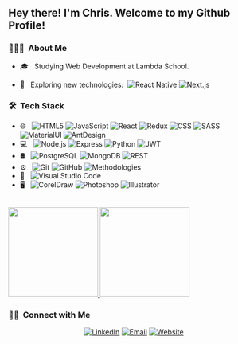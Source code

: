 <!-- <img src=""> -->

<h2> Hey there! I'm Chris. Welcome to my Github Profile!</h2>

<h3> 👨🏻‍💻 &nbsp;About Me </h3>

- 🎓 &nbsp; Studying Web Development at Lambda School.
- 🤔 &nbsp; Exploring new technologies:&nbsp; ![React Native](https://img.shields.io/badge/-React%20Native-333333?style=plastic&logo=react) ![Next.js](https://img.shields.io/badge/-Next.js-333333?style=plastic&logo=nextdotjs)

  <!-- - 💼 &nbsp;  -->
  <!-- - 🌱 &nbsp;  -->
  <!-- - ✍️ &nbsp;  -->

<h3> 🛠 &nbsp;Tech Stack</h3>

- 🌐 &nbsp;
  ![HTML5](https://img.shields.io/badge/-HTML5-333333?style=plastic&logo=HTML5)
  ![JavaScript](https://img.shields.io/badge/-JavaScript-333333?style=plastic&logo=javascript)
  ![React](https://img.shields.io/badge/-React-333333?style=plastic&logo=react)
  ![Redux](https://img.shields.io/badge/-Redux-333333?style=plastic&logo=redux&logoColor=764ABC)
  ![CSS](https://img.shields.io/badge/-CSS-333333?style=plastic&logo=CSS3&logoColor=1572B6)
  ![SASS](https://img.shields.io/badge/-SASS-333333?style=plastic&logo=sass&logoColor=CC6699)
  ![MaterialUI](https://img.shields.io/badge/-MaterialUI-333333?style=plastic&logo=materialui&logoColor=0081CB)
  ![AntDesign](https://img.shields.io/badge/-AntDesign-333333?style=plastic&logo=antdesign&logoColor=0170FE)
- 💻 &nbsp;
  ![Node.js](https://img.shields.io/badge/-Node.js-333333?style=plastic&logo=nodedotjs&logoColor=339933)
  ![Express](https://img.shields.io/badge/-Express-333333?style=plastic&logo=express)
  ![Python](https://img.shields.io/badge/-Python-333333?style=plastic&logo=python&logoColor=3776AB)
  ![JWT](https://img.shields.io/badge/-JWT-333333?style=plastic&logo=json%20web%20tokens&logoColor=000000)
- 🛢 &nbsp;
  ![PostgreSQL](https://img.shields.io/badge/-PostgreSQL-333333?style=plastic&logo=PostgreSQL)
  ![MongoDB](https://img.shields.io/badge/-MongoDB-333333?style=plastic&logo=mongodb)
  ![REST](https://img.shields.io/badge/-REST-333333?style=plastic&logo=rest&logoColor=3776AB)
- ⚙️ &nbsp;
  ![Git](https://img.shields.io/badge/-Git-333333?style=plastic&logo=git)
  ![GitHub](https://img.shields.io/badge/-GitHub-333333?style=plastic&logo=github)
  ![Methodologies](https://img.shields.io/badge/Methodologies-Agile-blue?style=plastic)
  <!-- ![Markdown](https://img.shields.io/badge/-Markdown-333333?style=plastic&logo=markdown) -->
- 🔧 &nbsp;
  ![Visual Studio Code](https://img.shields.io/badge/-Visual%20Studio%20Code-333333?style=plastic&logo=visual-studio-code&logoColor=007ACC)
- 🖥 &nbsp;
  ![CorelDraw](https://img.shields.io/badge/-CorelDraw-333333?style=plastic&logo=coreldraw)
  ![Photoshop](https://img.shields.io/badge/-Photoshop-333333?style=plastic&logo=adobe-photoshop)
  ![Illustrator](https://img.shields.io/badge/-Illustrator-333333?style=plastic&logo=adobe-illustrator)

<br/>

<a href="https://github.com/fullstackcaveman">
  <img height="180em" src="https://github-readme-stats.vercel.app/api?username=fullstackcaveman&theme=dark&bg_color=0D1117&show_icons=true" />
  <img height="180em" src="https://github-readme-stats.vercel.app/api/top-langs/?username=fullstackcaveman&theme=dark&bg_color=0D1117&layout=compact" />
</a>

<br/>

<h3> 🤝🏻 &nbsp;Connect with Me </h3>

<p align="center">
<a href="https://www.linkedin.com/in/fullstackcaveman/"><img alt="LinkedIn" src="https://img.shields.io/badge/LinkedIn-fullstackcaveman-blue?style=plastic-square&logo=linkedin"></a>
<a href="mailto:chris@fullstackcaveman.com"><img alt="Email" src="https://img.shields.io/badge/Email-chris@fullstackcaveman.com-blue?style=plastic-square&logo=Minutemailer"></a>
<a href="https://www.fullstackcaveman.com/"><img alt="Website" src="https://img.shields.io/badge/Website-www.fullstackcaveman.com-blue?style=plastic-square&logo=google-chrome&logoColor=4285F4"></a>
</p>
